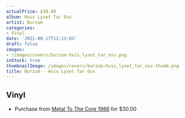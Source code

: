 ```yaml
---
actualPrice: $30.00
album: Hvis Lyset Tar Oss
artist: Burzum
categories:
- Vinyl
date: '2021-08-17T13:13:03'
draft: false
images:
- /images/covers/burzum-hvis_lyset_tar_oss.png
inStock: true
thumbnailImage: /images/covers/burzum-hvis_lyset_tar_oss-thumb.png
title: Burzum - Hvis Lyset Tar Oss
---
```


## Vinyl
* Purchase from [Metal To The Core 1986](https://metaltothecore1986.com/shop/burzum-hvis-lyset-tar-oss-12-gatefold-lp/) for $30.00
